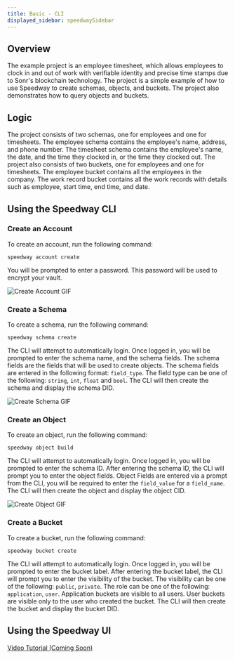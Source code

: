 ```yaml
---
title: Basic - CLI
displayed_sidebar: speedwaySidebar
---
```


## Overview
The example project is an employee timesheet, which allows employees to clock in and out of work with verifiable identity and precise time stamps due to Sonr's blockchain technology. The project is a simple example of how to use Speedway to create schemas, objects, and buckets. The project also demonstrates how to query objects and buckets.

## Logic
The project consists of two schemas, one for employees and one for timesheets. The employee schema contains the employee's name, address, and phone number. The timesheet schema contains the employee's name, the date, and the time they clocked in, or the time they clocked out.  The project also consists of two buckets, one for employees and one for timesheets. The employee bucket contains all the employees in the company. The work record bucket contains all the work records with details such as employee, start time, end time, and date.

## Using the Speedway CLI

### Create an Account
To create an account, run the following command:
```
speedway account create
```
You will be prompted to enter a password. This password will be used to encrypt your vault.

![Create Account GIF](https://raw.githubusercontent.com/sonr-io/docs/main/assets/create-account-cli.gif)


### Create a Schema
To create a schema, run the following command:
```
speedway schema create
```
The CLI will attempt to automatically login. Once logged in, you will be prompted to enter the schema name, and the schema fields. The schema fields are the fields that will be used to create objects. The schema fields are entered in the following format: ```field_type```. The field type can be one of the following: ```string```, ```int```, ```float``` and ```bool```. The CLI will then create the schema and display the schema DID.

![Create Schema GIF](https://raw.githubusercontent.com/sonr-io/docs/main/assets/create-account-cli.gif)

### Create an Object
To create an object, run the following command:
```
speedway object build
```
The CLI will attempt to automatically login. Once logged in, you will be prompted to enter the schema ID. After entering the schema ID, the CLI will prompt you to enter the object fields. Object Fields are entered via a prompt from the CLI, you will be required to enter the ```field_value``` for a ```field_name```. The CLI will then create the object and display the object CID.

![Create Object GIF](https://raw.githubusercontent.com/sonr-io/docs/main/assets/create-object-cli.gif)

### Create a Bucket
To create a bucket, run the following command:
```
speedway bucket create
```
The CLI will attempt to automatically login. Once logged in, you will be prompted to enter the bucket label. After entering the bucket label, the CLI will prompt you to enter the visibility of the bucket. The visibility can be one of the following: ```public```, ```private```. The role can be one of the following: ```application```, ```user```. Application buckets are visible to all users. User buckets are visible only to the user who created the bucket. The CLI will then create the bucket and display the bucket DID.

## Using the Speedway UI
[Video Tutorial (Coming Soon)](https://)
